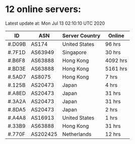 # 12 online servers:

Latest update at: Mon Jul 13 02:10:10 UTC 2020

| ID | ASN | Server Country | Online |
| -- | --- | -------------- | ------ |
| #.D09B | AS174 | United States | 96 hrs |
| #.7F1D | AS63949 | Singapore | 30 hrs |
| #.B6F8 | AS63888 | Hong Kong | 4092 hrs |
| #.BD3E | AS63888 | Hong Kong | 5161 hrs |
| #.5AD7 | AS8075 | Hong Kong | 7 hrs |
| #.125B | AS20473 | Japan | 4 hrs |
| #.A8ED | AS20473 | Japan | 31 hrs |
| #.3A2A | AS20473 | Japan | 31 hrs |
| #.8DA5 | AS20473 | Japan | 2 hrs |
| #.A4A8 | AS16913 | United States | 1 hrs |
| #.33B9 | AS63888 | Hong Kong | 31 hrs |
| #.770F | AS202425 | Netherlands | 12 hrs |

